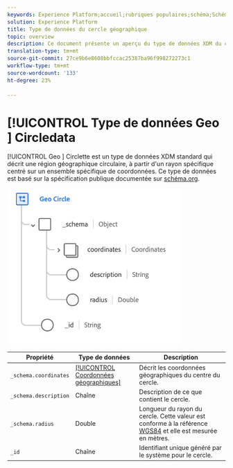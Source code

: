```yaml
---
keywords: Experience Platform;accueil;rubriques populaires;schéma;Schéma;XDM;champs;schémas;Schémas;geo;circle;datatype;data-type;data type;data type;
solution: Experience Platform
title: Type de données du cercle géographique
topic: overview
description: Ce document présente un aperçu du type de données XDM du cercle géographique.
translation-type: tm+mt
source-git-commit: 27ce9b6e8608bbfccac25387ba96f998272273c1
workflow-type: tm+mt
source-wordcount: '133'
ht-degree: 23%

---
```



# [!UICONTROL Type de données Geo ] Circledata

[!UICONTROL Geo ] Circlette est un type de données XDM standard qui décrit une région géographique circulaire, à partir d&#39;un rayon spécifique centré sur un ensemble spécifique de coordonnées. Ce type de données est basé sur la spécification publique documentée sur [schéma.org](http://schema.org/GeoCircle).

<img src="../images/data-types/geo-circle.png" width="400" /><br />

| Propriété | Type de données | Description |
| --- | --- | --- |
| `_schema.coordinates` | [[!UICONTROL Coordonnées géographiques]](./geo-coordinates.md) | Décrit les coordonnées géographiques du centre du cercle. |
| `_schema.description` | Chaîne | Description de ce que contient le cercle. |
| `_schema.radius` | Double | Longueur du rayon du cercle. Cette valeur est conforme à la référence [WGS84](http://gisgeography.com/wgs84-world-geodetic-system/) et elle est mesurée en mètres. |
| `_id` | Chaîne | Identifiant unique généré par le système pour le cercle. |
